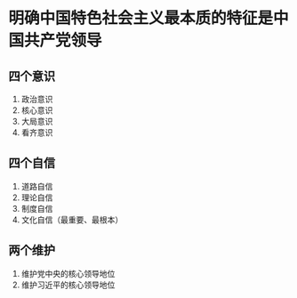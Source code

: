 # 明确中国特色社会主义最本质的特征是中国共产党领导

## 四个意识

1. 政治意识
2. 核心意识
3. 大局意识
4. 看齐意识

## 四个自信

1. 道路自信
2. 理论自信
3. 制度自信
4. 文化自信（最重要、最根本）

## 两个维护

1. 维护党中央的核心领导地位
2. 维护习近平的核心领导地位